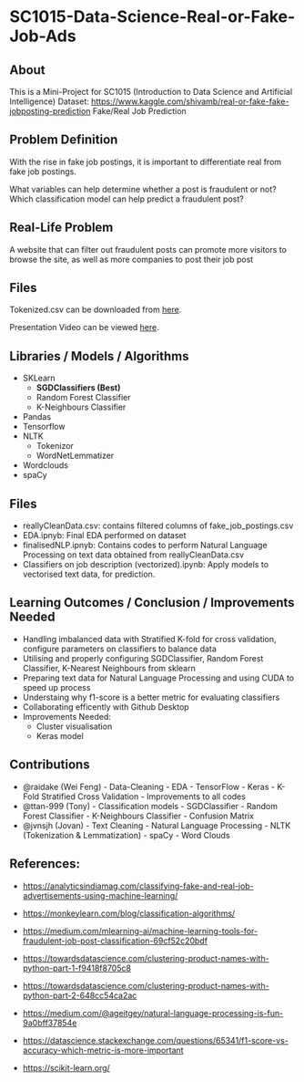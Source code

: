 # SC1015-Data-Science-Real-or-Fake-Job-Ads

## About
This is a Mini-Project for SC1015 (Introduction to Data Science and Artificial Intelligence)
Dataset: https://www.kaggle.com/shivamb/real-or-fake-fake-jobposting-prediction
Fake/Real Job Prediction

## Problem Definition
With the rise in fake job postings, it is important to differentiate real from fake job postings. 

What variables can help determine whether a post is fraudulent or not?
Which classification model can help predict a fraudulent post?
## Real-Life Problem
A website that can filter out fraudulent posts can promote more visitors to browse the site, as well as more companies to post their job post

## Files

Tokenized.csv can be downloaded from [here](https://drive.google.com/file/d/1AONsu4uFsm-8Srzmib2j-fEWySy6zjzR/view?usp=sharing).

Presentation Video can be viewed [here](https://youtu.be/O_X9zBPZDwo).


## Libraries / Models / Algorithms
- SKLearn
  - **SGDClassifiers (Best)**
  - Random Forest Classifier
  - K-Neighbours Classifier
- Pandas
- Tensorflow
- NLTK
  - Tokenizor
  - WordNetLemmatizer
- Wordclouds
- spaCy

## Files

- reallyCleanData.csv: contains filtered columns of fake_job_postings.csv
- EDA.ipnyb: Final EDA performed on dataset
- finalisedNLP.ipnyb: Contains codes to perform Natural Language Processing on text data obtained from reallyCleanData.csv
- Classifiers on job description (vectorized).ipynb: Apply models to vectorised text data, for prediction.

## Learning Outcomes / Conclusion / Improvements Needed
- Handling imbalanced data with Stratified K-fold for cross validation, configure parameters on classifiers to balance data
- Utilising and properly configuring SGDClassifier, Random Forest Classifier, K-Nearest Neighbours from sklearn
- Preparing text data for Natural Language Processing and using CUDA to speed up process
- Understaing why f1-score is a better metric for evaluating classifiers
- Collaborating efficently with Github Desktop
- Improvements Needed:
  - Cluster visualisation
  - Keras model

## Contributions
- @raidake (Wei Feng) - Data-Cleaning 
                      - EDA
                      - TensorFlow
                        - Keras 
                      - K-Fold Stratified Cross Validation
                      - Improvements to all codes
- @ttan-999 (Tony) - Classification models
                     - SGDClassifier
                     - Random Forest Classifier
                     - K-Neighbours Classifier
                   - Confusion Matrix
- @jvnsjh (Jovan) - Text Cleaning
                  - Natural Language Processing
                    - NLTK (Tokenization & Lemmatization)
                    - spaCy
                  - Word Clouds




## References:

- https://analyticsindiamag.com/classifying-fake-and-real-job-advertisements-using-machine-learning/

- https://monkeylearn.com/blog/classification-algorithms/

- https://medium.com/mlearning-ai/machine-learning-tools-for-fraudulent-job-post-classification-69cf52c20bdf

- https://towardsdatascience.com/clustering-product-names-with-python-part-1-f9418f8705c8

- https://towardsdatascience.com/clustering-product-names-with-python-part-2-648cc54ca2ac

- https://medium.com/@ageitgey/natural-language-processing-is-fun-9a0bff37854e

- https://datascience.stackexchange.com/questions/65341/f1-score-vs-accuracy-which-metric-is-more-important

- https://scikit-learn.org/


